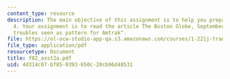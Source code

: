 ```yaml
---
content_type: resource
description: The main objective of this assignment is to help you prepare for Lecture
  4. Your assignment is to read the article The Boston Globe, September 2002, "Acela
  troubles seen as pattern for Amtrak".
file: https://ol-ocw-studio-app-qa.s3.amazonaws.com/courses/1-221j-transportation-systems-fall-2004/4d314c07bf850393650c20cb96d48531_f02_asst2a.pdf
file_type: application/pdf
resourcetype: Document
title: f02_asst2a.pdf
uid: 4d314c07-bf85-0393-650c-20cb96d48531
---
```

